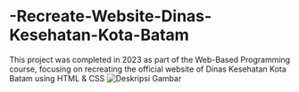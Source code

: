 # -Recreate-Website-Dinas-Kesehatan-Kota-Batam
This project was completed in 2023 as part of the Web-Based Programming course, focusing on recreating the official website of Dinas Kesehatan Kota Batam using HTML & CSS
![Deskripsi Gambar](https://raw.githubusercontent.com/dlyrienne/REPOSITORY/main/recreate.png)
